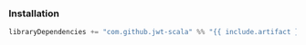 ### Installation

```scala
libraryDependencies += "com.github.jwt-scala" %% "{{ include.artifact }}" % "8.0.2"
```
